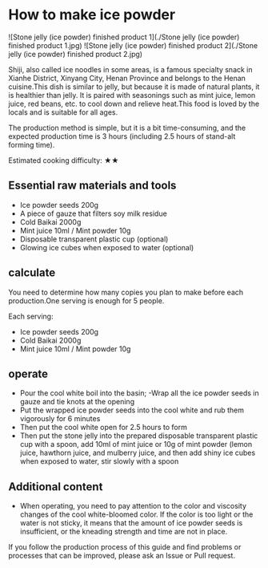 # How to make ice powder

![Stone jelly (ice powder) finished product 1](./Stone jelly (ice powder) finished product 1.jpg)
![Stone jelly (ice powder) finished product 2](./Stone jelly (ice powder) finished product 2.jpg)

Shiji, also called ice noodles in some areas, is a famous specialty snack in Xianhe District, Xinyang City, Henan Province and belongs to the Henan cuisine.This dish is similar to jelly, but because it is made of natural plants, it is healthier than jelly. It is paired with seasonings such as mint juice, lemon juice, red beans, etc. to cool down and relieve heat.This food is loved by the locals and is suitable for all ages.

The production method is simple, but it is a bit time-consuming, and the expected production time is 3 hours (including 2.5 hours of stand-alt forming time).

Estimated cooking difficulty: ★★

## Essential raw materials and tools

- Ice powder seeds 200g
- A piece of gauze that filters soy milk residue
- Cold Baikai 2000g
- Mint juice 10ml / Mint powder 10g
- Disposable transparent plastic cup (optional)
- Glowing ice cubes when exposed to water (optional)

## calculate

You need to determine how many copies you plan to make before each production.One serving is enough for 5 people.

Each serving:

- Ice powder seeds 200g
- Cold Baikai 2000g
- Mint juice 10ml / Mint powder 10g

## operate

- Pour the cool white boil into the basin;
-Wrap all the ice powder seeds in gauze and tie knots at the opening
- Put the wrapped ice powder seeds into the cool white and rub them vigorously for 6 minutes
- Then put the cool white open for 2.5 hours to form
- Then put the stone jelly into the prepared disposable transparent plastic cup with a spoon, add 10ml of mint juice or 10g of mint powder (lemon juice, hawthorn juice, and mulberry juice, and then add shiny ice cubes when exposed to water, stir slowly with a spoon

## Additional content

- When operating, you need to pay attention to the color and viscosity changes of the cool white-bloomed color. If the color is too light or the water is not sticky, it means that the amount of ice powder seeds is insufficient, or the kneading strength and time are not in place.

If you follow the production process of this guide and find problems or processes that can be improved, please ask an Issue or Pull request.